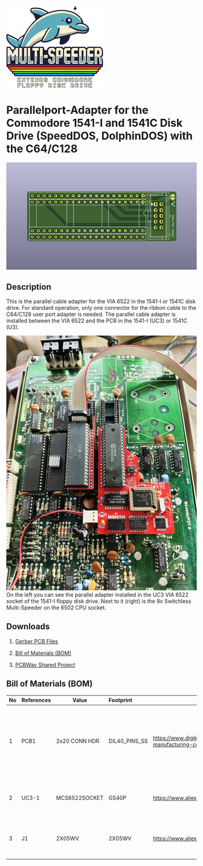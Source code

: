 <img title="The Multi-Speeder Logo" src="https://github.com/FraEgg/commodore-1541-parallel-port-adapter-c64-c128-speeddos-dolphindos/blob/master/images/Multi-Speeder_Logo.png?raw=true" alt="Multi-Speeder Logo" style="zoom:25%;" data-align="center">

# Parallelport-Adapter for the Commodore 1541-I and 1541C Disk Drive (SpeedDOS, DolphinDOS) with the C64/C128

<img title="1541-I and 1541C VIA 6522 Parallelport-Adapter" src="https://github.com/FraEgg/commodore-1541-parallel-port-adapter-c64-c128-speeddos-dolphindos/blob/master/images/1541_Paralleladapter_VIA%206522_(1541C)_top_render.png?raw=true" alt="1541-I and 1541C VIA 6522 Parallelport-Adapter" data-align="center" style="zoom:80%;">

## Description

This is the parallel cable adapter for the VIA 6522 in the 1541-I or 1541C disk drive. For standard operation, only one connector for the ribbon cable to the C64/C128 user port adapter is needed. The parallel cable adapter is installed between the VIA 6522 and the PCB in the 1541-I (UC3) or 1541C (U3).



<img title="1541-I / 1541C Paralleladapter" src="https://github.com/FraEgg/commodore-1541-parallel-port-adapter-c64-c128-speeddos-dolphindos/blob/master/images/1541-I-MS-inst.jpg?raw=true" alt="1541-I / 1541C Paralleladapter" data-align="left" style="zoom:80%;">On the left you can see the parallel adapter installed in the UC3 VIA 6522 socket of the 1541-I floppy disk drive. Next to it (right) is the 8x Switchless Multi-Speeder on the 6502 CPU socket.



## Downloads

1. [Gerber PCB Files](https://github.com/FraEgg/commodore-1541-parallel-port-adapter-c64-c128-speeddos-dolphindos/raw/refs/heads/master/1541_Paralleladapter_VIA_6522(1541-1541C)/1541%20SpeedDos%20Paralleladapter%20VIA%206522.kicad_pcb.zip)

2. [Bill of Materials (BOM)](https://github.com/FraEgg/commodore-1541-parallel-port-adapter-c64-c128-speeddos-dolphindos/raw/refs/heads/master/1541_Paralleladapter_VIA_6522(1541-1541C)/BOM_1541_Paralleladapter_VIA_6522.xls)

3. [PCBWay Shared Project](https://www.pcbway.com/project/shareproject/1541_I_1541C_Parallel_Adapter_Parallel_Cable_Set_for_the_Commodore_1541_Disk_D_a27176a6.html)
   
   

## Bill of Materials (BOM)

| No  | References | Value         | Footprint     | Datasheet                                                                                          | Description                                                                                | Quantity |
| --- | ---------- | ------------- |:------------- | -------------------------------------------------------------------------------------------------- | ------------------------------------------------------------------------------------------ | -------- |
| 1   | PCB1       | 2x20 CONN HDR | DIL40_PINS_SS | https://www.digikey.de/de/products/detail/mill-max-manufacturing-corp/334-40-140-00-020000/7746412 | Male Header Single Row 40 Pin (2x20 Pin) 2.54mm Pin Connector Strip Round Needle Connector | 1        |
| 2   | UC3-1      | MCS6522SOCKET | GS40P         | https://www.aliexpress.com/item/1005001488096624.html                                              | Round Hole IC socket Connector DIP 40 pin Socket DIP40                                     | 1        |
| 3   | J1         | 2X05WV        | 2X05WV        | https://www.aliexpress.com/item/1005007307830993.html                                              | Pin 2.54mm IDC Socket Header Male Socket                                                   | 1        |
